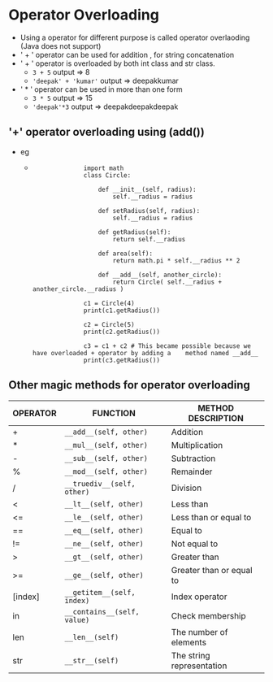 # Operator Overloading 

- Using a operator for different purpose is called operator overlaoding (Java does not support)
- ' + ' operator can be used for addition , for string concatenation
- ' + ' operator is overloaded by both int  class and str  class.
    -  ` 3 + 5 `      output => 8 
    -  ` 'deepak' + 'kumar' `     output => deepakkumar
- ' * ' operator can be used in more than one form
    -  ` 3 * 5 `       output => 15
    -  ` 'deepak'*3 `  output => deepakdeepakdeepak

## '+' operator overloading using (__add__())
- eg
    -                   import math 
                        class Circle:
                        
                            def __init__(self, radius):
                                self.__radius = radius
                        
                            def setRadius(self, radius):
                                self.__radius = radius
                        
                            def getRadius(self):
                                return self.__radius
                        
                            def area(self):
                                return math.pi * self.__radius ** 2
                        
                            def __add__(self, another_circle):
                                return Circle( self.__radius + another_circle.__radius )
                        
                        c1 = Circle(4)
                        print(c1.getRadius())
                        
                        c2 = Circle(5)
                        print(c2.getRadius())
                        
                        c3 = c1 + c2 # This became possible because we have overloaded + operator by adding a    method named __add__
                        print(c3.getRadius())

## Other magic methods for operator overloading                        

| OPERATOR |	FUNCTION |	  METHOD DESCRIPTION |                                                                          
| -------- | ----------- | --------------------- |
| +  |	  `__add__(self, other)` | 	 Addition |
| * | 	  `__mul__(self, other)` | 	 Multiplication |
| - | 	  `__sub__(self, other)` | 	 Subtraction |
| % | 	  `__mod__(self, other)` | 	 Remainder |
| / | 	  `__truediv__(self, other)` | 	 Division |
| < | 	  `__lt__(self, other)` | 	 Less than |
| <= | 	  `__le__(self, other)` | 	 Less than or equal to |
| == | 	  `__eq__(self, other)` | 	 Equal to |
| != | 	  `__ne__(self, other)` | 	 Not equal to |
| > | 	  `__gt__(self, other)` |	Greater than |
| >= | 	  `__ge__(self, other)` | 	 Greater than or equal to |
| [index] | 	  `__getitem__(self, index)` | 	 Index operator |
| in | 	  `__contains__(self, value)` | 	Check membership |
| len | 	`__len__(self)` | 	 The number of elements |
| str | 	`__str__(self)` | 	 The string representation |

